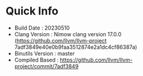 # Quick Info
* Build Date : 20230510
* Clang Version : Nimow clang version 17.0.0 (https://github.com/llvm/llvm-project 7adf3849e40e0b9faa3512874e2a1dc4cf86387a)
* Binutils Version : master
* Compiled Based : https://github.com/llvm/llvm-project/commit/7adf3849

